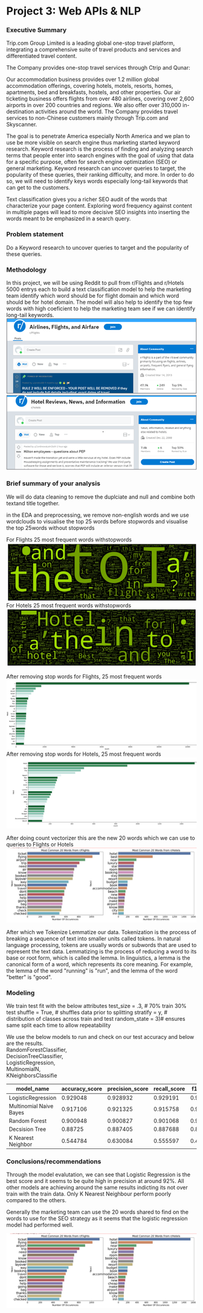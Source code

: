 # Project 3: Web APIs & NLP

### Executive Summary
Trip.com Group Limited is a leading global one-stop travel platform, integrating a comprehensive suite of travel products and services and differentiated travel content.

The Company provides one-stop travel services through Ctrip and Qunar:

Our accommodation business provides over 1.2 million global accommodation offerings, covering hotels, motels, resorts, homes, apartments, bed and breakfasts, hostels, and other properties.
Our air ticketing business offers flights from over 480 airlines, covering over 2,600 airports in over 200 countries and regions.
We also offer over 310,000 in-destination activities around the world.
The Company provides travel services to non-Chinese customers mainly through Trip.com and Skyscanner.

The goal is to penetrate America especially North America and we plan to use be more visible on search engine thus marketing started keyword research. Keyword research is the process of finding and analyzing search terms that people enter into search engines with the goal of using that data for a specific purpose, often for search engine optimization (SEO) or general marketing. Keyword research can uncover queries to target, the popularity of these queries, their ranking difficulty, and more. In order to do so, we will need to identify keys words especially long-tail keywords that can get to the customers. 

Text classification gives you a richer SEO audit of the words that characterize your page content. Exploring word frequency against content in multiple pages will lead to more decisive SEO insights into inserting the words meant to be emphasized in a search query.

### Problem statement
Do a Keyword research to uncover queries to target and the popularity of these queries.

### Methodology
In this project, we will be using Reddit to pull from r/Flights and r/Hotels 5000 entrys each to build a text classification model to help the marketing team identify which word should be for flight domain and which word should be for hotel domain. The model will also help to identify the top few words with high coeficient to help the marketing team see if we can identify long-tail keywords.
![r_flights](images/r_flights.png)
![r_hotels](images/r_hotel.png)


### Brief summary of your analysis
We will do data cleaning to remove the duplciate and null and combine both textand title together. 

in the EDA and preprocessing, we remove non-english words and we use wordclouds to visualise the top 25 words before stopwords and visualise the top 25words without stopwords

For Flights 25 most frequent words withstopwords
![flight withstopword](images/df_flight_top25.jpg)
For Hotels 25 most frequent words withstopwords
![hotel_withstopword](images/df_hotels_top25.jpg)

After removing stop words for Flights, 25 most frequent words
![flight withoutstopword](images/flightss.jpg)
After removing stop words for Hotels, 25 most frequent words
![hotel_withoutstopword](images/hotelss.jpg)


After doing count vectorizer this are the new 20 words which we can use to queries to Flights or Hotels 
![common20words](images/common20words.jpg)

After which we Tokenize Lemmatize our data. Tokenization is the process of breaking a sequence of text into smaller units called tokens. In natural language processing, tokens are usually words or subwords that are used to represent the text data. Lemmatizing is the process of reducing a word to its base or root form, which is called the lemma. In linguistics, a lemma is the canonical form of a word, which represents its core meaning. For example, the lemma of the word "running" is "run", and the lemma of the word "better" is "good".

### Modeling
We train test fit with the below attributes
test_size = .3,  # 70% train 30% test
shuffle = True, # shuffles data prior to splitting
stratify = y, # distribution of classes across train and test
random_state = 3)# ensures same split each time to allow repeatability

We use the below  models to run and check on our test accuracy and below are the results.   
RandomForestClassifier,  
DecisionTreeClassifier,  
LogisticRegression,  
MultinomialN,  
KNeighborsClassifie

|model_name| accuracy_score| precision_score |recall_score| f1_score|
|---|---|---|---|---|
|LogisticRegression |      0.929048   |     0.928932 |    0.929191   |0.929016  |
|Multinomial Naive Bayes  |     0.917106   |     0.921325  |   0.915758   |0.916657 
| Random Forest   |    0.900948    |    0.900827  |   0.901068   |0.900903|
|  Decsision Tree  |      0.88725   |     0.887405  |   0.887688 |  0.887239 
| K Nearest Neighbor  |     0.544784   |     0.630084  |   0.555597   |0.475151




### Conclusions/recommendations

Through the model evalutation, we can see that Logistic Regression is the best score and it seems to be quite high in precision at around 92%. All other models are achieving around the same results indicting its not over train with the train data. Only K Nearest Neighbour perform poorly compared to the others. 

Generally the marketing team can use the 20 words shared to find on the words to use for the SEO strategy as it seems that the logistic regression model had performed well. 

![common20words](images/common20words.jpg)
